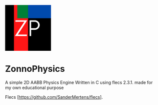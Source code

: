 <img src="img/zp.png" width="150" height="150"> 

# ZonnoPhysics
A simple 2D AABB Physics Engine Written in C using flecs 2.3.1.
made for my own educational purpose

Flecs [https://github.com/SanderMertens/flecs].
